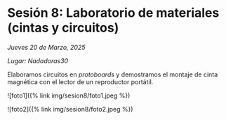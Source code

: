 # Sesión 8: Laboratorio de materiales (cintas y circuitos)

_Jueves 20 de Marzo, 2025_

_Lugar: Nadadoras30_

Elaboramos circuitos en _protoboards_ y demostramos el montaje de cinta magnética
con el lector de un reproductor portátil.

![foto1]({% link img/sesion8/foto1.jpeg %})

![foto2]({% link img/sesion8/foto2.jpeg %})
